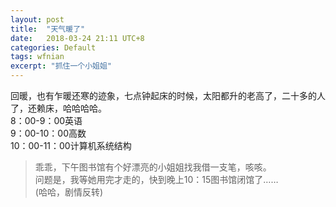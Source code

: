 ```yaml
---
layout: post
title:  "天气暖了"
date:   2018-03-24 21:11 UTC+8
categories: Default
tags: wfnian
excerpt: "抓住一个小姐姐"
---
```


回暖，也有乍暖还寒的迹象，七点钟起床的时候，太阳都升的老高了，二十多的人了，还赖床，哈哈哈哈。  
8：00-9：00英语  
9：00-10：00高数  
10：00-11：00计算机系统结构  

> 乖乖，下午图书馆有个好漂亮的小姐姐找我借一支笔，咳咳。  
> 问题是，我等她用完才走的，快到晚上10：15图书馆闭馆了……  
> (哈哈，剧情反转)